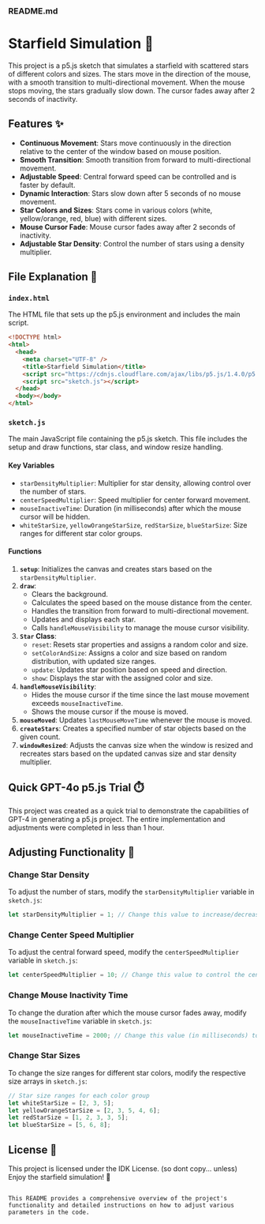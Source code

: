 ### README.md

# Starfield Simulation 🌌

This project is a p5.js sketch that simulates a starfield with scattered stars of different colors and sizes. The stars move in the direction of the mouse, with a smooth transition to multi-directional movement. When the mouse stops moving, the stars gradually slow down. The cursor fades away after 2 seconds of inactivity.

## Features ✨

- **Continuous Movement**: Stars move continuously in the direction relative to the center of the window based on mouse position.
- **Smooth Transition**: Smooth transition from forward to multi-directional movement.
- **Adjustable Speed**: Central forward speed can be controlled and is faster by default.
- **Dynamic Interaction**: Stars slow down after 5 seconds of no mouse movement.
- **Star Colors and Sizes**: Stars come in various colors (white, yellow/orange, red, blue) with different sizes.
- **Mouse Cursor Fade**: Mouse cursor fades away after 2 seconds of inactivity.
- **Adjustable Star Density**: Control the number of stars using a density multiplier.

## File Explanation 📂

### `index.html`

The HTML file that sets up the p5.js environment and includes the main script.

```html
<!DOCTYPE html>
<html>
  <head>
    <meta charset="UTF-8" />
    <title>Starfield Simulation</title>
    <script src="https://cdnjs.cloudflare.com/ajax/libs/p5.js/1.4.0/p5.js"></script>
    <script src="sketch.js"></script>
  </head>
  <body></body>
</html>
```

### `sketch.js`

The main JavaScript file containing the p5.js sketch. This file includes the setup and draw functions, star class, and window resize handling.

#### Key Variables

- `starDensityMultiplier`: Multiplier for star density, allowing control over the number of stars.
- `centerSpeedMultiplier`: Speed multiplier for center forward movement.
- `mouseInactiveTime`: Duration (in milliseconds) after which the mouse cursor will be hidden.
- `whiteStarSize`, `yellowOrangeStarSize`, `redStarSize`, `blueStarSize`: Size ranges for different star color groups.

#### Functions

1. **`setup`**: Initializes the canvas and creates stars based on the `starDensityMultiplier`.
2. **`draw`**: 
   - Clears the background.
   - Calculates the speed based on the mouse distance from the center.
   - Handles the transition from forward to multi-directional movement.
   - Updates and displays each star.
   - Calls `handleMouseVisibility` to manage the mouse cursor visibility.
3. **`Star` Class**:
   - `reset`: Resets star properties and assigns a random color and size.
   - `setColorAndSize`: Assigns a color and size based on random distribution, with updated size ranges.
   - `update`: Updates star position based on speed and direction.
   - `show`: Displays the star with the assigned color and size.
4. **`handleMouseVisibility`**:
   - Hides the mouse cursor if the time since the last mouse movement exceeds `mouseInactiveTime`.
   - Shows the mouse cursor if the mouse is moved.
5. **`mouseMoved`**: Updates `lastMouseMoveTime` whenever the mouse is moved.
6. **`createStars`**: Creates a specified number of star objects based on the given count.
7. **`windowResized`**: Adjusts the canvas size when the window is resized and recreates stars based on the updated canvas size and star density multiplier.

## Quick GPT-4o p5.js Trial ⏱️

This project was created as a quick trial to demonstrate the capabilities of GPT-4 in generating a p5.js project. The entire implementation and adjustments were completed in less than 1 hour.

## Adjusting Functionality 🔧

### Change Star Density

To adjust the number of stars, modify the `starDensityMultiplier` variable in `sketch.js`:

```javascript
let starDensityMultiplier = 1; // Change this value to increase/decrease star density
```

### Change Center Speed Multiplier

To adjust the central forward speed, modify the `centerSpeedMultiplier` variable in `sketch.js`:

```javascript
let centerSpeedMultiplier = 10; // Change this value to control the center forward speed
```

### Change Mouse Inactivity Time

To change the duration after which the mouse cursor fades away, modify the `mouseInactiveTime` variable in `sketch.js`:

```javascript
let mouseInactiveTime = 2000; // Change this value (in milliseconds) to adjust mouse fade delay
```

### Change Star Sizes

To change the size ranges for different star colors, modify the respective size arrays in `sketch.js`:

```javascript
// Star size ranges for each color group
let whiteStarSize = [2, 3, 5];
let yellowOrangeStarSize = [2, 3, 5, 4, 6];
let redStarSize = [1, 2, 3, 3, 5];
let blueStarSize = [5, 6, 8];
```

## License 📜

This project is licensed under the IDK License. (so dont copy... unless)
Enjoy the starfield simulation! 🌟
```

This README provides a comprehensive overview of the project's functionality and detailed instructions on how to adjust various parameters in the code.
